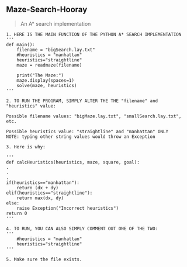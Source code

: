## Maze-Search-Hooray
> An A* search implementation

    1. HERE IS THE MAIN FUNCTION OF THE PYTHON A* SEARCH IMPLEMENTATION
    '''
    def main():
        filename = "bigSearch.lay.txt"
        #heuristics = "manhattan"
        heuristics="straightline"
        maze = readmaze(filename)

        print("The Maze:")
        maze.display(spaces=1)
        solve(maze, heuristics)
    '''

    2. TO RUN THE PROGRAM, SIMPLY ALTER THE THE "filename" and
    "heuristics" value:

    Possible filename values: "bigMaze.lay.txt", "smallSearch.lay.txt", etc.

    Possible heuristics value: "straightline" and "manhattan" ONLY
    NOTE: typing other string values would throw an Exception

    3. Here is why:

    '''
    def calcHeuristics(heuristics, maze, square, goal):
    .
    .
    .
    if(heuristics=="manhattan"):
        return (dx + dy)
    elif(heuristics=="straightline"):
        return max(dx, dy)
    else:
        raise Exception("Incorrect heuristics")
    return 0
    '''

    4. TO RUN, YOU CAN ALSO SIMPLY COMMENT OUT ONE OF THE TWO:
    '''
        #heuristics = "manhattan"
        heuristics="straightline"
    '''

    5. Make sure the file exists.
